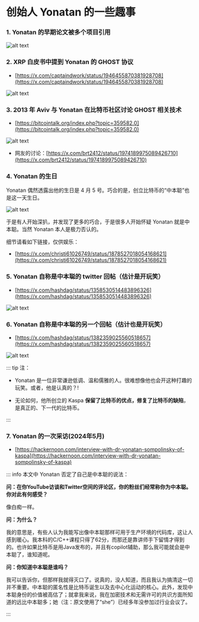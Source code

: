 



# 创始人 Yonatan 的一些趣事

### 1. Yonatan 的早期论文被多个项目引用

![alt text](/kas/gost-in-eth.png)



### 2. XRP 白皮书中提到 Yonatan 的 GHOST 协议

- [https://x.com/captaindwork/status/1946455870381928708](https://x.com/captaindwork/status/1946455870381928708)

![alt text](/kas/yonatan-in-xrp.png)



### 3. 2013 年 Aviv 与 Yonatan 在比特币社区讨论 GHOST 相关技术

- [https://bitcointalk.org/index.php?topic=359582.0](https://bitcointalk.org/index.php?topic=359582.0)

![alt text](/kas/yonantan-2013-bitcoin.png)

- 网友的讨论：[https://x.com/brt2412/status/1974189975089426710](https://x.com/brt2412/status/1974189975089426710)


### 4. Yonatan 的生日

Yonatan 偶然透露出他的生日是 4 月 5 号。巧合的是，创立比特币的“中本聪”也是这一天生日。

![alt text](/kas/yonatan-birthday.png)

于是有人开始深扒，并发现了更多的巧合，于是很多人开始怀疑 Yonatan 就是中本聪。当然 Yonatan 本人是极力否认的。

细节请看如下链接，仅供娱乐：

- [https://x.com/christi61026749/status/1878527018054168621](https://x.com/christi61026749/status/1878527018054168621)


### 5. Yonatan 自称是中本聪的 twitter 回帖（估计是开玩笑）

- [https://x.com/hashdag/status/1358530514483896326](https://x.com/hashdag/status/1358530514483896326)

![alt text](/kas/yonantan-x-santoshi.png)


### 6. Yonatan 自称是中本聪的另一个回帖（估计也是开玩笑）

- [https://x.com/hashdag/status/1382359025560518657](https://x.com/hashdag/status/1382359025560518657)

![alt text](/kas/yonatan-x-santoshi2.png)

::: tip 注：

- Yonatan 是一位非常谦逊低调、温和儒雅的人。很难想像他也会开这种​​打趣​​的玩笑。或者，他是认真的？! 

- 无论如何，他所创立的 Kaspa **保留了比特币的优点，修复了比特币的缺陷**，是真正的、下一代的比特币。

:::

### 7. Yonatan 的一次采访(2024年5月)

- [https://hackernoon.com/interview-with-dr-yonatan-sompolinsky-of-kaspa](https://hackernoon.com/interview-with-dr-yonatan-sompolinsky-of-kaspa)

::: info 本文中 Yonatan 否定了自己是中本聪的说法：

**问：在你YouTube访谈和Twitter空间的评论区，你的粉丝们经常称你为中本聪。你对此有何感受？**

像白痴一样。


**问：为什么？**

我的意思是，有些人认为我能写出像中本聪那样可用于生产环境的代码库，这让人感到暖心。我本科的C/C++课程只得了62分，而那还是靠讲师手下留情才得到的。也许如果比特币是用Java发布的，并且有copilot辅助，那么我可能就会是中本聪了，谁知道呢。

**问：你知道中本聪是谁吗？**

我可以告诉你，但那样我就得灭口了。说真的，没人知道，而且我认为搞清这一切并不重要。中本聪的匿名性是比特币诞生以及去中心化运动的核心。此外，发现中本聪身份的价值被高估了；就拿我来说，我在加密技术和无需许可的共识方面所知道的远比中本聪多；她（注：原文使用了“she”）已经多年没参加过行业会议了。

:::
